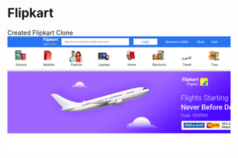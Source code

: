# Flipkart
Created Flipkart Clone
![image alt](https://github.com/R00T11O2/Flipkart/blob/b9c75112be74e8ddb398f0bbb4dc9a429cba07db/Flipkart.png)
